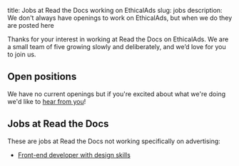 title: Jobs at Read the Docs working on EthicalAds
slug: jobs
description: We don't always have openings to work on EthicalAds, but when we do they are posted here


Thanks for your interest in working at Read the Docs on EthicalAds.
We are a small team of five growing slowly and deliberately,
and we’d love for you to join us.

Open positions
--------------

We have no current openings but if you're excited about what we're doing
we'd like to [hear from you]({filename}/pages/contact.md)!


Jobs at Read the Docs
---------------------

These are jobs at Read the Docs not working specifically on advertising:

* [Front-end developer with design skills](https://blog.readthedocs.com/job-frontend/)
